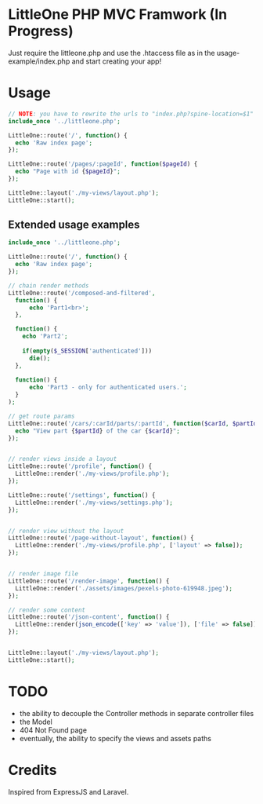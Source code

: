# LittleOne PHP MVC Framwork (In Progress)
Just require the littleone.php and use the .htaccess file as in the usage-example/index.php and start creating your app!

# Usage
```php
// NOTE: you have to rewrite the urls to "index.php?spine-location=$1" as in my .htaccess example
include_once '../littleone.php';

LittleOne::route('/', function() {
  echo 'Raw index page';
});

LittleOne::route('/pages/:pageId', function($pageId) {
  echo "Page with id {$pageId}";
});

LittleOne::layout('./my-views/layout.php');
LittleOne::start();
```

## Extended usage examples
```php
include_once '../littleone.php';

LittleOne::route('/', function() {
  echo 'Raw index page';
});

// chain render methods
LittleOne::route('/composed-and-filtered',
  function() {
      echo 'Part1<br>';
  },

  function() {
    echo 'Part2';
    
    if(empty($_SESSION['authenticated']))
      die();
  },
  
  function() {
      echo 'Part3 - only for authenticated users.';
  }
);

// get route params
LittleOne::route('/cars/:carId/parts/:partId', function($carId, $partId) {
  echo "View part {$partId} of the car {$carId}";
});


// render views inside a layout
LittleOne::route('/profile', function() {
  LittleOne::render('./my-views/profile.php');
});

LittleOne::route('/settings', function() {
  LittleOne::render('./my-views/settings.php');
});


// render view without the layout
LittleOne::route('/page-without-layout', function() {
  LittleOne::render('./my-views/profile.php', ['layout' => false]);
});


// render image file
LittleOne::route('/render-image', function() {
  LittleOne::render('./assets/images/pexels-photo-619948.jpeg');
});

// render some content
LittleOne::route('/json-content', function() {
  LittleOne::render(json_encode(['key' => 'value']), ['file' => false]);
});


LittleOne::layout('./my-views/layout.php');
LittleOne::start();
```

# TODO
- the ability to decouple the Controller methods in separate controller files
- the Model
- 404 Not Found page
- eventually, the ability to specify the views and assets paths

# Credits
Inspired from ExpressJS and Laravel.